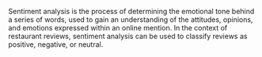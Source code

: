 Sentiment analysis is the process of determining the emotional tone behind a series of words, used to gain an understanding of the attitudes, opinions, and emotions expressed within an online mention. In the context of restaurant reviews, sentiment analysis can be used to classify reviews as positive, negative, or neutral.
